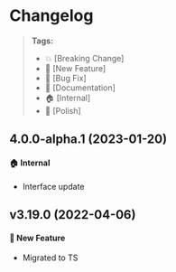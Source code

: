 Changelog
=========

> **Tags:**
> - :boom:       [Breaking Change]
> - :rocket:     [New Feature]
> - :bug:        [Bug Fix]
> - :memo:       [Documentation]
> - :house:      [Internal]
> - :nail_care:  [Polish]

## 4.0.0-alpha.1 (2023-01-20)

#### :house: Internal

* Interface update

## v3.19.0 (2022-04-06)

#### :rocket: New Feature

* Migrated to TS
